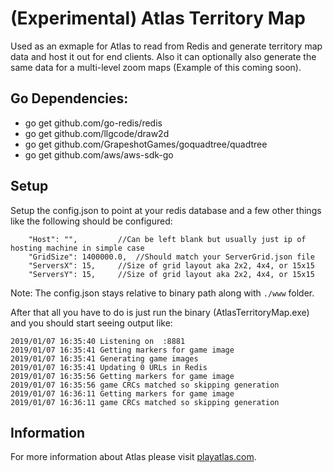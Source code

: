 # (Experimental) Atlas Territory Map
Used as an exmaple for Atlas to read from Redis and generate territory map data and host it out for end clients. Also it can optionally also generate the same data for a multi-level zoom maps (Example of this coming soon).

## Go Dependencies:
* go get github.com/go-redis/redis
* go get github.com/llgcode/draw2d
* go get github.com/GrapeshotGames/goquadtree/quadtree
* go get github.com/aws/aws-sdk-go

## Setup
Setup the config.json to point at your redis database and a few other things like the following should be configured:
```
    "Host": "",			//Can be left blank but usually just ip of hosting machine in simple case
    "GridSize": 1400000.0,	//Should match your ServerGrid.json file
    "ServersX": 15,		//Size of grid layout aka 2x2, 4x4, or 15x15
    "ServersY": 15,		//Size of grid layout aka 2x2, 4x4, or 15x15
```
Note: The config.json stays relative to binary path along with `./www` folder.

After that all you have to do is just run the binary (AtlasTerritoryMap.exe) and you should start seeing output like:
```
2019/01/07 16:35:40 Listening on  :8881
2019/01/07 16:35:41 Getting markers for game image
2019/01/07 16:35:41 Generating game images
2019/01/07 16:35:41 Updating 0 URLs in Redis
2019/01/07 16:35:56 Getting markers for game image
2019/01/07 16:35:56 game CRCs matched so skipping generation
2019/01/07 16:36:11 Getting markers for game image
2019/01/07 16:36:11 game CRCs matched so skipping generation
```

## Information
For more information about Atlas please visit [playatlas.com](https://playatlas.com).